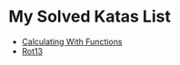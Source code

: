 # My Solved Katas List
 - [Calculating With Functions](https://github.com/robls/codewars/blob/main/katas/calculatingWithFunctions.js)
 - [Rot13](https://github.com/robls/codewars/blob/main/katas/rot13.js)
